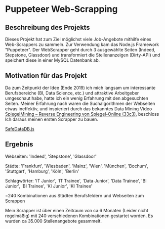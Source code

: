 # Puppeteer Web-Scrapping

## Beschreibung des Projekts
Dieses Projekt hat zum Ziel möglichst viele Job-Angebote mithilfe eines Web-Scrappers zu sammeln.
Zur Verwendung kam das Node.js Framework "Puppeteer". 
Der WebScrapper geht durch 3 ausgewählte Seiten (Indeed, Stepstone, Glassdoor) und transformiert die Stellenanzeigen (Dirty-API) und speichert 
diese in einer MySQL Datenbank ab.

## Motivation für das Projekt
Da zum Zeitpunkt der Idee (Ende 2019) ich mich langsam um interessante Berufsbereiche (BI, Data Science, etc.) und attraktive Arbeitgeber umgeschaut habe, 
hatte ich ein wenig Erfahrung mit den abgesuchten Seiten. Meiner Erfahrung nach waren die Suchalgorithmen der Webseiten etwas ineffektiv, und inspieriert durch das bekanntes Data Mining Video [SpiegelMining – Reverse Engineering von Spiegel-Online (33c3)](https://www.youtube.com/watch?v=-YpwsdRKt8Q&t=1109s "SpiegelMining – Reverse Engineering von Spiegel-Online (33c3)"), beschloss Ich daraus meinen ersten Scrapper zu bauen. 

[SafeDataDB.js](db/SafeDataDB.js)

## Ergebnis
Webseiten: 'Indeed', 'Stepstone', 'Glassdoor'

Städte: 'Frankfurt', 'Wiesbaden', 'Mainz', 'Wien', 'München', 'Bochum', 'Stuttgart', 'Hamburg', 'Köln', 'Berlin'

Schlagwörter: 'IT Junior', 'IT Trainee', 'Data Junior', 'Data Trainee', 'BI Junior', 'BI Trainee', 'KI Junior', 'KI Trainee'

=240 Kombinationen aus Städten Berufsfeldern und Webseiten zum Scrappen

Mein Scrapper ist über einen Zeitraum von ca 6 Monaten (Leider nicht regelmäßig) mit 240 verschiedenen Kombinationen gestartet worden.
Es wurden ca 35.000 Stellenangebote gesammelt.

